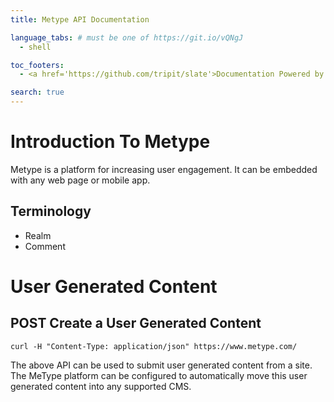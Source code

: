 ```yaml
---
title: Metype API Documentation

language_tabs: # must be one of https://git.io/vQNgJ
  - shell

toc_footers:
  - <a href='https://github.com/tripit/slate'>Documentation Powered by Slate</a>

search: true
---
```


# Introduction To Metype

Metype is a platform for increasing user engagement. It can be embedded with any web page or mobile app.

## Terminology
* Realm
* Comment

# User Generated Content

## POST Create a User Generated Content

```shell
curl -H "Content-Type: application/json" https://www.metype.com/
```

The above API can be used to submit user generated content from a site. The MeType platform can be configured to automatically move this user generated content into any supported CMS.
